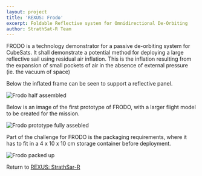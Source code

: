 ```yaml
---
layout: project
title: 'REXUS: Frodo'
excerpt: Foldable Reflective system for Omnidirectional De-Orbiting
author: StrathSat-R Team
---
```


FRODO is a technology demonstrator for a passive de-orbiting system for CubeSats. It shall demonstrate a potential method for deploying a large reflective sail using residual air inflation. This is the inflation resulting from the expansion of small pockets of air in the absence of external pressure (ie. the vacuum of space)

Below the inflated frame can be seen to support a reflective panel.

![Frodo half assembled][frodo1]

Below is an image of the first prototype of FRODO, with a larger flight model to be created for the mission.

![Frodo prototype fully assebled][frodo2]

Part of the challenge for FRODO is the packaging requirements, where it has to fit in a 4 x 10 x 10 cm storage container before deployment.

![Frodo packed up][frodo3]

Return to [REXUS: StrathSar-R][1]

[1]: {{site.projecturl}}REXUS/
[frodo1]: {{site.staticurl}}/images/projects/FRODO_1_side.jpg
[frodo2]: {{site.staticurl}}/images/projects/FRODO_complete.jpg
[frodo3]: {{site.staticurl}}/images/projects/FRODO_stored.jpg